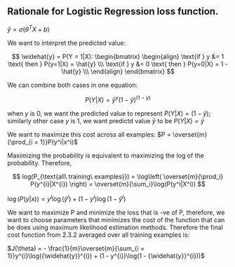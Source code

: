 ## Rationale for Logistic Regression loss function.

$\hat{y}  = \sigma(\theta^TX + b)$ 

We want to interpret the predicted value:

$$
\widehat{y} = P(Y = 1|X):
\begin{bmatrix} 
\begin{align} 
\text{if   } y &= 1 \text{ then }  P(y=1|X) =  \hat{y} \\\  
\text{if   } y &= 0 \text{ then }  P(y=0|X) =  1 - \hat{y} \\\
\end{align} 
\end{bmatrix} 
$$ 

We can combine both cases in one equation:

$$ 
P(Y|X) = \hat{y}^y(1 − \hat{y})^{(1 − y)} 
$$

when $y$ is 0, we want the predicted value to represent $P(Y|X) = (1 − \hat{y})$; similarly other case $y$ is 1, we want predictd value $\hat{y}$ to be $P(Y|X) = \hat{y}$

We want to maximize this cost across all examples:  $P = \overset{m}{\prod_{i = 1}}P(y^i|x^i)$

Maximizing the probability is equivalent to maximizing the log of the probability. Therefore,
 
$$
log(P_{\text{all\ training\ examples}}) = 
\log\left( 
\overset{m}{\prod_i} P(y^{i}|X^{i})
\right) = 
\overset{m}{\sum_i}\log(P(y^i|X^i))
$$

$\log (P(y|x)) = y^i\log (\hat{y}^i) + (1 − y^i)\log (1−\hat{y}^i)$


We want to maximize P and minimize the loss that is -ve of P, therefore, we want to choose parameters that minimizes the cost of the function that can be does using maximum likelihood estimation methods. Therefore the final cost function from 2.3.2 averaged over all training examples is:

$J(\theta) = - \frac{1}{m}\overset{m}{\sum_{i = 1}}y^{i}\log({\widehat{y}}^{i}) + (1 - y^{i})\log(1 - {\widehat{y}}^{i}))$

